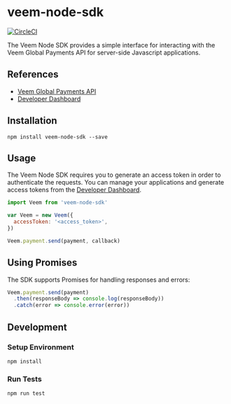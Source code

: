 # veem-node-sdk

[![CircleCI](https://circleci.com/gh/veeminc/veem-node-sdk/tree/develop.svg?style=svg&circle-token=b130e117704a92b3e0606ebcd8068eda7c2a54c6)](https://circleci.com/gh/veeminc/veem-node-sdk/tree/develop)

The Veem Node SDK provides a simple interface for interacting with the Veem Global Payments API for server-side Javascript applications.

## References

- [Veem Global Payments API](https://developer.veem.com/reference)
- [Developer Dashboard]()

## Installation

```
npm install veem-node-sdk --save
```

## Usage

The Veem Node SDK requires you to generate an access token in order to authenticate the requests. You can manage your applications and generate access tokens from the [Developer Dashboard]().

```javascript
import Veem from 'veem-node-sdk'

var Veem = new Veem({
  accessToken: '<access_token>',
})

Veem.payment.send(payment, callback)
```

## Using Promises

The SDK supports Promises for handling responses and errors:

```javascript
Veem.payment.send(payment)
  .then(responseBody => console.log(responseBody))
  .catch(error => console.error(error))
```

## Development

### Setup Environment

```
npm install
```

### Run Tests
```
npm run test
```
